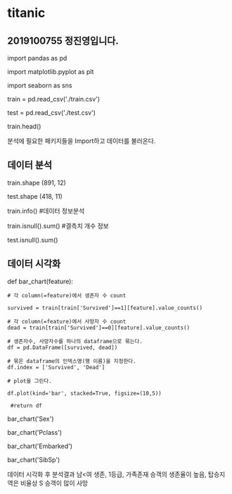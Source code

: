 # titanic
## 2019100755 정진영입니다.

import pandas as pd

import matplotlib.pyplot as plt

import seaborn as sns

train = pd.read_csv('./train.csv')

test = pd.read_csv('./test.csv')

train.head()

분석에 필요한 패키지들을 Import하고 데이터를 불러온다.

데이터 분석
---------
train.shape
(891, 12)

test.shape
(418, 11)

train.info() #데이터 정보분석

train.isnull().sum() #결측치 개수 정보

test.isnull().sum() 

데이터 시각화
------
def bar_chart(feature):
    
    # 각 column(=feature)에서 생존자 수 count
    
    survived = train[train['Survived']==1][feature].value_counts()
    
    # 각 column(=feature)에서 사망자 수 count
    dead = train[train['Survived']==0][feature].value_counts()
    
    # 생존자수, 사망자수를 하나의 dataframe으로 묶는다.
    df = pd.DataFrame([survived, dead])
    
    # 묶은 dataframe의 인덱스명(행 이름)을 지정한다.
    df.index = ['Survived', 'Dead']
    
    # plot을 그린다.
    
    df.plot(kind='bar', stacked=True, figsize=(10,5))

     #return df

bar_chart('Sex')

bar_chart('Pclass')

bar_chart('Embarked')

bar_chart('SibSp')

데이터 시각화 후 분석결과 남<여 생존, 1등급, 가족존재 승객의 생존율이 높음, 탑승지역은 비율상 S 승객이 많이 사망

